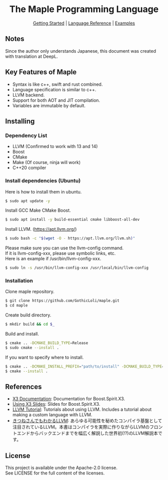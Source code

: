 <div align="center">
  <h1>The Maple Programming Language</h1>

  [Getting Started](docs/GettingStarted.md) |
  [Language Reference](docs/LanguageReference.md) |
  [Examples](examples)
</div>

## Notes
Since the author only understands Japanese, this document was created with translation at DeepL.

## Key Features of Maple
- Syntax is like c++, swift and rust combined.
- Language specification is similar to c++.
- LLVM backend.
- Support for both AOT and JIT compilation.
- Variables are immutable by default.

## Installing
### Dependency List
- LLVM (Confirmed to work with 13 and 14)
- Boost
- CMake
- Make (Of course, ninja will work)
- C++20 compiler

### Install dependencies (Ubuntu)
Here is how to install them in ubuntu.
```bash
$ sudo apt update -y
```
Install GCC Make CMake Boost.
```bash
$ sudo apt install -y build-essential cmake libboost-all-dev
```
Install LLVM. (https://apt.llvm.org/)
```bash
$ sudo bash -c "$(wget -O - https://apt.llvm.org/llvm.sh)"
```
Please make sure you can use the llvm-config command.<br/>
If it is llvm-config-xxx, please use symbolic links, etc.<br/>
Here is an example if /usr/bin/llvm-config-xxx.
```bash
$ sudo ln -s /usr/bin/llvm-config-xxx /usr/local/bin/llvm-config
```

### Installation
Clone maple repository.
```bash
$ git clone https://github.com/GothicLoli/maple.git
$ cd maple
```
Create build directory.
```bash
$ mkdir build && cd $_
```
Build and install.
```bash
$ cmake .. -DCMAKE_BUILD_TYPE=Release
$ sudo cmake --install .
```
If you want to specify where to install.
```bash
$ cmake .. -DCMAKE_INSTALL_PREFIX="path/to/install" -DCMAKE_BUILD_TYPE=Release
$ cmake --install .
```

## References
- [X3 Documentation](http://ciere.com/cppnow15/x3_docs/): Documentation for Boost.Spirit.X3.
- [Using X3 Slides](http://ciere.com/cppnow15/x3_docs/): Slides for Boost.Spirit.X3.
- [LLVM Tutorial](https://llvm.org/docs/GettingStartedTutorials.html): Tutorials about using LLVM. Includes a tutorial about making a custom language with LLVM.
- [きつねさんでもわかるLLVM](https://tatsu-zine.com/books/llvm): あらゆる可能性を秘めたコンパイラ基盤として注目されているLLVM。本書はコンパイラを実際に作りながらLLVMのフロントエンドからバックエンドまでを幅広く解説した世界初(!?)のLLVM解説本です。

## License
This project is available under the Apache-2.0 license.<br/>
See LICENSE for the full content of the licenses.

